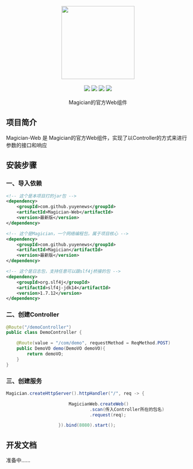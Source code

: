 <div align=center>
<img width="200px;" src="http://mars-framework.com/img/logo-black.png"/>
</div>

<br/>

<div align=center>

<img src="https://img.shields.io/badge/licenes-MIT-brightgreen.svg"/>
<img src="https://img.shields.io/badge/jdk-11+-brightgreen.svg"/>
<img src="https://img.shields.io/badge/maven-3.5.4+-brightgreen.svg"/>
<img src="https://img.shields.io/badge/release-master-brightgreen.svg"/>

</div>
<br/>

<div align=center>
Magician的官方Web组件
</div>


## 项目简介

Magician-Web 是 Magician的官方Web组件，实现了以Controller的方式来进行参数的接口和响应

## 安装步骤

### 一、导入依赖

```xml
<!-- 这个是本项目打的jar包 -->
<dependency>
    <groupId>com.github.yuyenews</groupId>
    <artifactId>Magician-Web</artifactId>
    <version>最新版</version>
</dependency>

<!-- 这个是Magician，一个网络编程包，属于项目核心 -->
<dependency>
    <groupId>com.github.yuyenews</groupId>
    <artifactId>Magician</artifactId>
    <version>最新版</version>
</dependency>

<!-- 这个是日志包，支持任意可以跟slf4j桥接的包 -->
<dependency>
    <groupId>org.slf4j</groupId>
    <artifactId>slf4j-jdk14</artifactId>
    <version>1.7.12</version>
</dependency>
```
### 二、创建Controller
```java
@Route("/demoController")
public class DemoController {

    @Route(value = "/com/demo", requestMethod = ReqMethod.POST)
    public DemoVO demo(DemoVO demoVO){
        return demoVO;
    }
}
```

### 三、创建服务
```java
Magician.createHttpServer().httpHandler("/", req -> {

                        MagicianWeb.createWeb()
                                .scan(传入Controller所在的包名)
                                .request(req);

                    }).bind(8080).start();
```

## 开发文档
准备中......